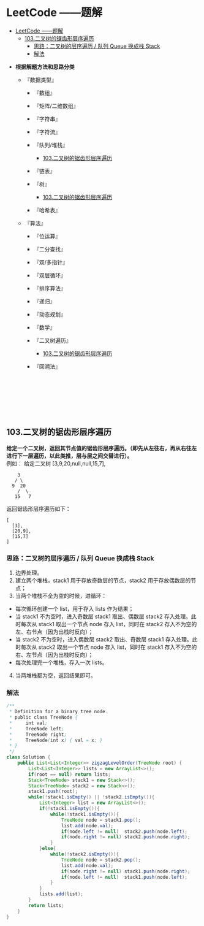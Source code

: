 # LeetCode ——题解

<!-- TOC -->

- [LeetCode ——题解](#leetcode-题解)
    - [103.二叉树的锯齿形层序遍历](#103二叉树的锯齿形层序遍历)
        - [思路：二叉树的层序遍历 / 队列 Queue 换成栈 Stack](#思路二叉树的层序遍历--队列-queue-换成栈-stack)
        - [解法](#解法)

<!-- /TOC -->


<!-- TOC -->
- **根据解题方法和思路分类**
    - 『数据类型』
        - 『数组』
            
        - 『矩阵/二维数组』
            
        - 『字符串』
            
        - 『字符流』
        - 『队列/堆栈』
            - [103.二叉树的锯齿形层序遍历](#103二叉树的锯齿形层序遍历)
        - 『链表』
            
        - 『树』
            - [103.二叉树的锯齿形层序遍历](#103二叉树的锯齿形层序遍历)
        - 『哈希表』
           
    - 『算法』
        - 『位运算』
        - 『二分查找』
            
        - 『双/多指针』
            
        - 『双层循环』
            
        - 『排序算法』 
        - 『递归』
           
        - 『动态规划』
           
        - 『数学』
            
        - 『二叉树遍历』
            - [103.二叉树的锯齿形层序遍历](#103二叉树的锯齿形层序遍历)
        - 『回溯法』   
           
            

<!-- /TOC -->


<br><br><br><br><br><br>

## 103.二叉树的锯齿形层序遍历
**给定一个二叉树，返回其节点值的锯齿形层序遍历。（即先从左往右，再从右往左进行下一层遍历，以此类推，层与层之间交替进行）。**<br>
例如：
给定二叉树 [3,9,20,null,null,15,7],
```
    3
   / \
  9  20
    /  \
   15   7
```
返回锯齿形层序遍历如下：
```
[
  [3],
  [20,9],
  [15,7]
]
```
### 思路：二叉树的层序遍历 / 队列 Queue 换成栈 Stack
1. 边界处理。
2. 建立两个堆栈，stack1 用于存放奇数层的节点，stack2 用于存放偶数层的节点；
3. 当两个堆栈不全为空的时候，进循环：
* 每次循环创建一个 list，用于存入 lists 作为结果；
* 当 stack1 不为空时，进入奇数层 stack1 取出、偶数层 stack2 存入处理。此时每次从 stack1 取出一个节点 node 存入 list，同时在 stack2 存入不为空的左、右节点（因为出栈时反向）；
* 当 stack2 不为空时，进入偶数层 stack2 取出、奇数层 stack1 存入处理。此时每次从 stack2 取出一个节点 node 存入 list，同时在 stack1 存入不为空的右、左节点（因为出栈时反向）；
* 每次处理完一个堆栈，存入一次 lists。
4. 当两堆栈都为空，返回结果即可。

### 解法
```java
/**
 * Definition for a binary tree node.
 * public class TreeNode {
 *     int val;
 *     TreeNode left;
 *     TreeNode right;
 *     TreeNode(int x) { val = x; }
 * }
 */
class Solution {
    public List<List<Integer>> zigzagLevelOrder(TreeNode root) {
        List<List<Integer>> lists = new ArrayList<>();
        if(root == null) return lists;
        Stack<TreeNode> stack1 = new Stack<>();
        Stack<TreeNode> stack2 = new Stack<>();
        stack1.push(root);
        while(!stack1.isEmpty() || !stack2.isEmpty()){
            List<Integer> list = new ArrayList<>();
            if(!stack1.isEmpty()){
                while(!stack1.isEmpty()){
                    TreeNode node = stack1.pop();
                    list.add(node.val);
                    if(node.left != null)  stack2.push(node.left);
                    if(node.right != null) stack2.push(node.right);   
                }
            }else{
                while(!stack2.isEmpty()){
                    TreeNode node = stack2.pop();
                    list.add(node.val);
                    if(node.right != null) stack1.push(node.right);   
                    if(node.left != null)  stack1.push(node.left);
                }
            }
            lists.add(list);
        }
        return lists;
    }
}
```
<br><br>

